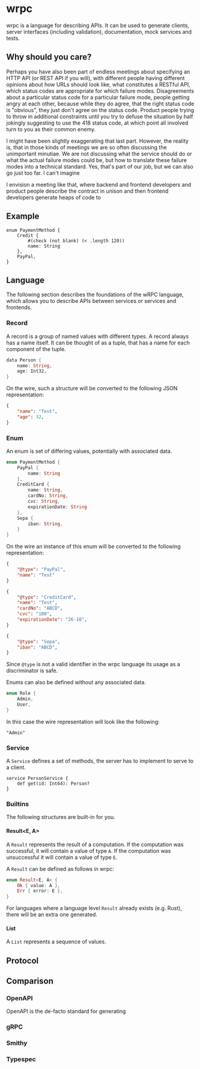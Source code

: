 # wrpc

wrpc is a language for describing APIs. It can be used to generate clients,
server interfaces (including validation), documentation, mock services and
tests.


## Why should you care?

Perhaps you have also been part of endless meetings about specifying an HTTP
API (or REST API if you will), with different people having different opinions
about how URLs should look like, what constitutes a RESTful API, which status
codes are appropriate for which failure modes. Disagreements about a particular
status code for a particular failure mode, people getting angry at each other,
because while they do agree, that the right status code is "obvious", they just
don't agree on the status code. Product people trying to throw in additional
constraints until you try to defuse the situation by half jokingly suggesting
to use the 418 status code, at which point all involved turn to you as their
common enemy.

I might have been slightly exaggerating that last part. However, the reality
is, that in those kinds of meetings we are so often discussing the unimportant
minutiae. We are not discussing what the service should do or what the actual
failure modes could be, but how to translate these failure modes into a
technical standard. Yes, that's part of our job, but we can also go just too
far. I can't imagine 

I envision a meeting like that, where backend and frontend developers and
product people describe the contract in unison and then frontend developers
generate heaps of code to 

## Example

```wrpc
enum PaymentMethod {
    Credit { 
        #(check (not blank) (< .length 120))
        name: String 
    },
    PayPal,
}
```


## Language

The following section describes the foundations of the wRPC language, which
allows you to describe APIs between services or services and frontends.

### Record

A record is a group of named values with different types. A record always has a
name itself. It can be thought of as a tuple, that has a name for each
component of the tuple.

```rust
data Person {
    name: String,
    age: Int32,
}
```

On the wire, such a structure will be converted to the following JSON representation:

```json
{
    "name": "Test",
    "age": 32,
}
```


### Enum

An enum is set of differing values, potentially with associated data. 

```rust
enum PaymentMethod {
    PayPal { 
        name: String 
    },
    CreditCard { 
        name: String, 
        cardNo: String, 
        cvc: String, 
        expirationDate: String 
    },
    Sepa { 
        iban: String,
    }
}
```

On the wire an instance of this enum will be converted to the following representation:

```json
{ 
    "@type": "PayPal",
    "name": "Test"
}
```

```json
{ 
    "@type": "CreditCard",
    "name": "Test",
    "cardNo": "ABCD",
    "cvc": "180",
    "expirationDate": "26-10",
}
```

```json
{ 
    "@type": "Sepa",
    "iban": "ABCD",
}
```

Since `@type` is not a valid identifier in the wrpc language its usage as a
discriminator is safe.

Enums can also be defined without any associated data.

```rust
enum Role {
    Admin,
    User,
}
```

In this case the wire representation will look like the following:

```
"Admin"
```


### Service

A `Service` defines a set of methods, the server has to implement to serve to a
client.

```wrpc
service PersonService {
    def get(id: Int64): Person?
}
```

### Builtins

The following structures are built-in for you.

#### Result<E, A>

A `Result` represents the result of a computation. If the computation was
successful, it will contain a value of type `A`. If the computation was
unsuccessful it will contain a value of type `E`.

A `Result` can be defined as follows in wrpc:

```rust
enum Result<E, A> {
    Ok { value: A },
    Err { error: E },
}
```

For languages where a language level `Result` already exists (e.g. Rust), there
will be an extra one generated.

#### List<A>

A `List` represents a sequence of values.


## Protocol

## Comparison

### OpenAPI

OpenAPI is the de-facto standard for generating 

### gRPC

### Smithy

### Typespec



[smithy]: https://smithy.io/2.0/index.html
[grpc]: https://grpc.io/
[typespec]: https://typespec.io/
